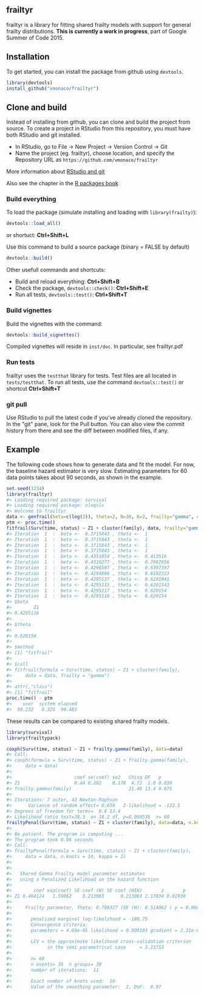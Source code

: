 <!-- README.md is generated from README.Rmd. Please edit that file -->
frailtyr
--------

frailtyr is a library for fitting shared frailty models with support for general frailty distributions. **This is currently a work in progress**, part of Google Summer of Code 2015.

Installation
------------

To get started, you can install the package from github using `devtools`.

``` r
library(devtools)
install_github("vmonaco/frailtyr")
```

Clone and build
---------------

Instead of installing from github, you can clone and build the project from source. To create a project in RStudio from this repository, you must have both RStudio and git installed.

-   In RStudio, go to File -\> New Project -\> Version Control -\> Git
-   Name the project (eg. frailtyr), choose location, and specify the Repository URL as `https://github.com/vmonaco/frailtyr`

More information about [RStudio and git](https://support.rstudio.com/hc/en-us/articles/200532077-Version-Control-with-Git-and-SVN)

Also see the chapter in the [R packages book](http://r-pkgs.had.co.nz/git.html)

### Build everything

To load the package (simulate installing and loading with `library(frailty)`):

``` r
devtools::load_all()
```

or shortuct: **Ctrl+Shift+L**

Use this command to build a source package (binary = FALSE by default)

``` r
devtools::build()
```

Other usefull commands and shortcuts:

-   Build and reload everything: **Ctrl+Shift+B**
-   Check the package, `devtools::check()`: **Ctrl+Shift+E**
-   Run all tests, `devtools::test()`: **Ctrl+Shift+T**

### Build vignettes

Build the vignettes with the command:

``` r
devtools::build_vignettes()
```

Compiled vignettes will reside in `inst/doc`. In particular, see frailtyr.pdf

### Run tests

frailtyr uses the `testthat` library for tests. Test files are all located in `tests/testthat`. To run all tests, use the command `devtools::test()` or shortcut **Ctrl+Shift+T**

### git pull

Use RStudio to pull the latest code if you've already cloned the repository. In the "git" pane, look for the Pull button. You can also view the commit history from there and see the diff between modified files, if any.

Example
-------

The following code shows how to generate data and fit the model. For now, the baseline hazard estimator is very slow. Estimating parameters for 60 data points takes about 90 seconds, as shown in the example.

``` r
set.seed(1234)
library(frailtyr)
#> Loading required package: survival
#> Loading required package: nleqslv
#> Welcome to frailtyr
data <- genfrail(beta=c(log(2)), theta=2, N=30, K=2, frailty="gamma", covariates="normal")
ptm <- proc.time()
fitfrail(Surv(time, status) ~ Z1 + cluster(family), data, frailty="gamma")
#> Iteration  1  :  beta <-  0.3715843 , theta <-  1 
#> Iteration  1  :  beta <-  0.3715843 , theta <-  1 
#> Iteration  1  :  beta <-  0.3715843 , theta <-  1 
#> Iteration  1  :  beta <-  0.3715843 , theta <-  1 
#> Iteration  1  :  beta <-  0.4351054 , theta <-  0.413516 
#> Iteration  1  :  beta <-  0.4310277 , theta <-  0.7082956 
#> Iteration  1  :  beta <-  0.4296597 , theta <-  0.6397397 
#> Iteration  1  :  beta <-  0.4294886 , theta <-  0.6182223 
#> Iteration  1  :  beta <-  0.4295137 , theta <-  0.6201941 
#> Iteration  1  :  beta <-  0.4295115 , theta <-  0.6201543 
#> Iteration  1  :  beta <-  0.4295117 , theta <-  0.620154 
#> Iteration  1  :  beta <-  0.4295116 , theta <-  0.620154
#> $beta
#>        Z1 
#> 0.4295116 
#> 
#> $theta
#>          
#> 0.620154 
#> 
#> $method
#> [1] "fitfrail"
#> 
#> $call
#> fitfrail(formula = Surv(time, status) ~ Z1 + cluster(family), 
#>     data = data, frailty = "gamma")
#> 
#> attr(,"class")
#> [1] "fitfrail"
proc.time() - ptm
#>    user  system elapsed 
#>  90.232   0.325  90.483
```

These results can be compared to existing shared frailty models.

``` r
library(survival)
library(frailtypack)
```

``` r
coxph(Surv(time, status) ~ Z1 + frailty.gamma(family), data=data)
#> Call:
#> coxph(formula = Surv(time, status) ~ Z1 + frailty.gamma(family), 
#>     data = data)
#> 
#>                       coef se(coef) se2   Chisq DF   p    
#> Z1                    0.44 0.202    0.178  4.72  1.0 0.030
#> frailty.gamma(family)                     21.48 13.4 0.075
#> 
#> Iterations: 7 outer, 43 Newton-Raphson
#>      Variance of random effect= 0.658   I-likelihood = -122.5 
#> Degrees of freedom for terms=  0.8 13.4 
#> Likelihood ratio test=38.3  on 14.2 df, p=0.000536  n= 60
frailtyPenal(Surv(time, status) ~ Z1 + cluster(family), data=data, n.knots=10, kappa=2)
#> 
#> Be patient. The program is computing ... 
#> The program took 0.06 seconds
#> Call:
#> frailtyPenal(formula = Surv(time, status) ~ Z1 + cluster(family), 
#>     data = data, n.knots = 10, kappa = 2)
#> 
#> 
#>   Shared Gamma Frailty model parameter estimates  
#>   using a Penalized Likelihood on the hazard function 
#> 
#>        coef exp(coef) SE coef (H) SE coef (HIH)       z       p
#> Z1 0.464124   1.59062    0.213063      0.213063 2.17834 0.02938
#> 
#>     Frailty parameter, Theta: 0.798327 (SE (H): 0.514862 ) p = 0.060503 
#>  
#>       penalized marginal log-likelihood = -180.75
#>       Convergence criteria: 
#>       parameters = 4.68e-05 likelihood = 0.000103 gradient = 2.31e-09 
#> 
#>       LCV = the approximate likelihood cross-validation criterion
#>             in the semi parametrical case     = 3.23753 
#> 
#>       n= 60
#>       n events= 36  n groups= 30
#>       number of iterations:  11 
#> 
#>       Exact number of knots used:  10 
#>       Value of the smoothing parameter:  2, DoF:  8.97
```
